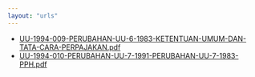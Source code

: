 ```yaml
---
layout: "urls"
---
```

* [UU-1994-009-PERUBAHAN-UU-6-1983-KETENTUAN-UMUM-DAN-TATA-CARA-PERPAJAKAN.pdf](UU-1994-009-PERUBAHAN-UU-6-1983-KETENTUAN-UMUM-DAN-TATA-CARA-PERPAJAKAN.pdf)
* [UU-1994-010-PERUBAHAN-UU-7-1991-PERUBAHAN-UU-7-1983-PPH.pdf](UU-1994-010-PERUBAHAN-UU-7-1991-PERUBAHAN-UU-7-1983-PPH.pdf)
